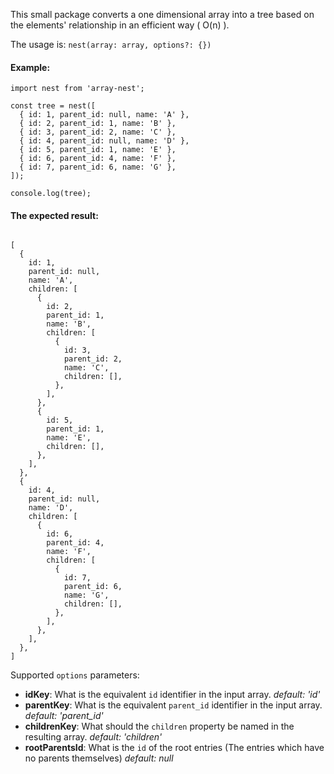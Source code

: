 This small package converts a one dimensional array into a tree based on the elements' relationship in an efficient way ( O(n) ).

The usage is:
`nest(array: array, options?: {})`

#### Example:

```
import nest from 'array-nest';

const tree = nest([
  { id: 1, parent_id: null, name: 'A' },
  { id: 2, parent_id: 1, name: 'B' },
  { id: 3, parent_id: 2, name: 'C' },
  { id: 4, parent_id: null, name: 'D' },
  { id: 5, parent_id: 1, name: 'E' },
  { id: 6, parent_id: 4, name: 'F' },
  { id: 7, parent_id: 6, name: 'G' },
]);

console.log(tree);
```

#### The expected result:
```

[
  {
    id: 1,
    parent_id: null,
    name: 'A',
    children: [
      {
        id: 2,
        parent_id: 1,
        name: 'B',
        children: [
          {
            id: 3,
            parent_id: 2,
            name: 'C',
            children: [],
          },
        ],
      },
      {
        id: 5,
        parent_id: 1,
        name: 'E',
        children: [],
      },
    ],
  },
  {
    id: 4,
    parent_id: null,
    name: 'D',
    children: [
      {
        id: 6,
        parent_id: 4,
        name: 'F',
        children: [
          {
            id: 7,
            parent_id: 6,
            name: 'G',
            children: [],
          },
        ],
      },
    ],
  },
]
```

Supported `options` parameters:

- __idKey__: What is the equivalent `id` identifier in the input array. _default: 'id'_ 
- __parentKey__: What is the equivalent `parent_id` identifier in the input array. _default: 'parent_id'_
- __childrenKey__: What should the `children` property be named in the resulting array. _default: 'children'_
- __rootParentsId__: What is the `id` of the root entries (The entries which have no parents themselves) _default: null_